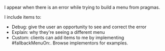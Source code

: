 I appear when there is an error while trying to build a menu from pragmas.

I include items to:
* Debug: give the user an opportunity to see and correct the error
* Explain: why they're seeing a different menu
* Custom: clients can add items to me by implementing #fallbackMenuOn:. Browse implementors for examples.